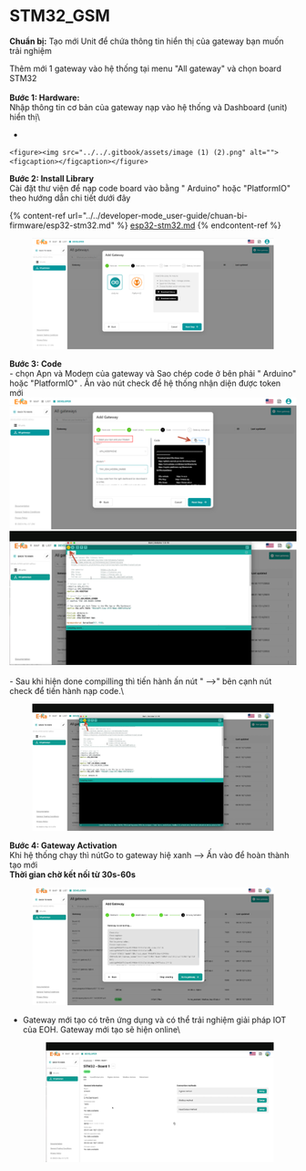 # STM32\_GSM



**Chuẩn bị:**  Tạo mới Unit để chứa thông tin hiển thị của gateway bạn muốn trải nghiệm

Thêm mới 1 gateway vào hệ thống tại menu "All gateway" và chọn board STM32\
\
**Bước 1: Hardware:** \
Nhập thông tin cơ bản của gateway nạp vào hệ thống và Dashboard (unit) hiển thị\


*

    <figure><img src="../../.gitbook/assets/image (1) (2).png" alt=""><figcaption></figcaption></figure>

**Bước 2: Install Library**\
&#x20;Cài đặt thư viện để nạp code board vào bằng " Arduino" hoặc "PlatformIO" theo hướng dẫn chi tiết dưới đây

{% content-ref url="../../developer-mode_user-guide/chuan-bi-firmware/esp32-stm32.md" %}
[esp32-stm32.md](../../developer-mode\_user-guide/chuan-bi-firmware/esp32-stm32.md)
{% endcontent-ref %}

<figure><img src="../../.gitbook/assets/image (17).png" alt=""><figcaption></figcaption></figure>

**Bước 3:** **Code**\
\-  chọn Apn và Modem của gateway và Sao chép code ở bên phải  " Arduino" hoặc "PlatformIO" . Ấn vào nút check để hệ thống nhận diện được token mới\
&#x20;  ![](../../.gitbook/assets/image.png)        ![](<../../.gitbook/assets/image (3) (5).png>)\
\
\- Sau khi hiện done compilling thì tiến hành ấn nút " -->" bên cạnh nút check để tiến hành nạp code.\


<figure><img src="../../.gitbook/assets/image (24).png" alt=""><figcaption></figcaption></figure>

**Bước 4: Gateway Activation**\
Khi hệ thống chạy thì nútGo to gateway hiệ xanh --> Ấn vào để hoàn thành tạo mới\
**Thời gian chờ kết nối từ 30s-60s**\
&#x20;  &#x20;

<figure><img src="../../.gitbook/assets/image (1).png" alt=""><figcaption></figcaption></figure>

*   Gateway mới tạo có trên ứng dụng và có thể trải nghiệm giải pháp IOT của EOH. Gateway mới tạo sẽ hiện online\


    <figure><img src="../../.gitbook/assets/image (10) (6).png" alt=""><figcaption></figcaption></figure>
